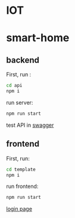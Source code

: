 # IOT

# smart-home

## backend

First, run :
```sh
cd api
npm i
```

run server:
```sh
npm run start
```

test API in [swagger](http://localhost:3000/api-docs)


## frontend

First, run:
```sh
cd template
npm i
```

run frontend:
```sh
npm run start
```

[login page](http://localhost:5173/#/auth/login)

